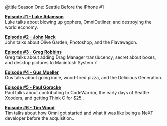@title Season One: Seattle Before the iPhone #1

<b><a href="http://therecord.co/2013/01/03/luke_adamson">Episode #1 - Luke Adamson</a></b><br />
Luke talks about blowing up gophers, OmniOutliner, and destroying the world economy.

<b><a href="http://therecord.co/2014/01/17/john_nack">Episode #2 - John Nack</a></b><br />
John talks about Olive Garden, Photoshop, and the Flavawagon.

<b><a href="http://therecord.co/2014/01/31/greg_robbins">Episode #3 - Greg Robbins</a></b><br />
Greg talks about adding Drag Manager translucency, secret about boxes, and desktop pictures to Macintosh System 7.

<b><a href="http://therecord.co/2014/02/14/gus_mueller">Episode #4 - Gus Mueller</a></b><br />
Gus talks about going indie, wood-fired pizza, and the Delicious Generation.

<b><a href="http://therecord.co/2014/02/28/paul_goracke">Episode #5 - Paul Goracke</a></b><br />
Paul talks about contributing to CodeWarrior, the early days of Seattle Xcoders, and getting Think C for $25..

<b><a href="http://therecord.co/2014/03/14/tim_wood">Episode #6 - Tim Wood</a></b><br />
Tim talks about how Omni got started and what it was like being a NeXT developer before the acquisition..



